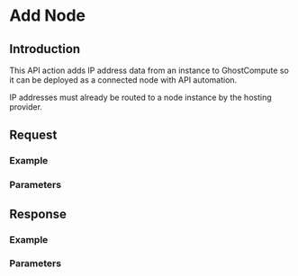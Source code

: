 # Add Node

## Introduction

This API action adds IP address data from an instance to GhostCompute so it can be deployed as a connected node with API automation.

IP addresses must already be routed to a node instance by the hosting provider.

## Request

### Example

### Parameters

## Response

### Example

### Parameters
